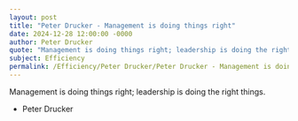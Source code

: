 ```yaml
---
layout: post
title: "Peter Drucker - Management is doing things right"
date: 2024-12-28 12:00:00 -0000
author: Peter Drucker
quote: "Management is doing things right; leadership is doing the right things."
subject: Efficiency
permalink: /Efficiency/Peter Drucker/Peter Drucker - Management is doing things right
---
```


Management is doing things right; leadership is doing the right things.

- Peter Drucker
